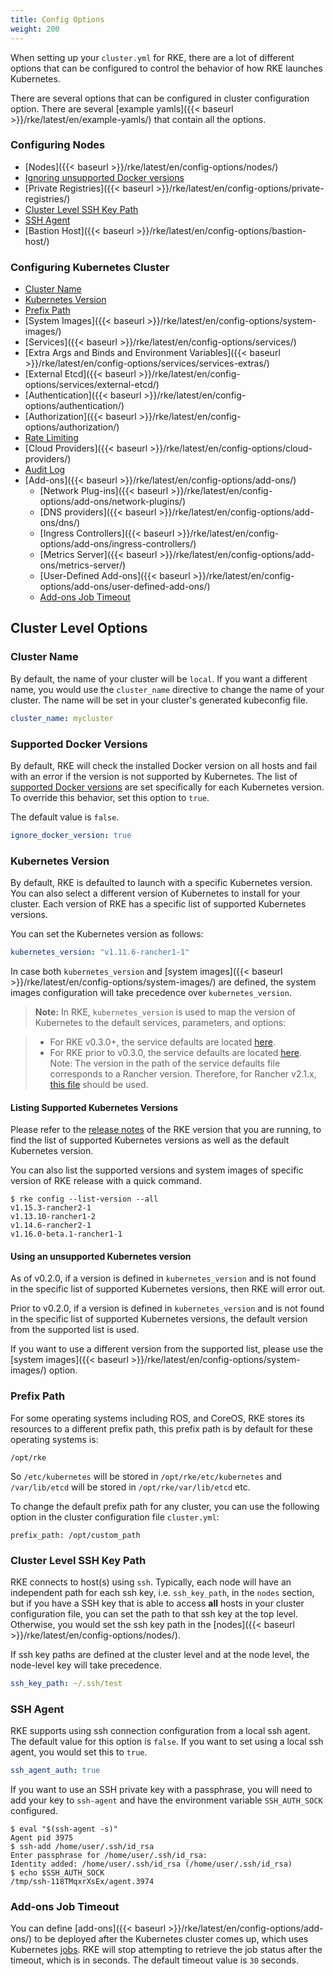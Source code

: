 ```yaml
---
title: Config Options
weight: 200
---
```


When setting up your `cluster.yml` for RKE, there are a lot of different options that can be configured to control the behavior of how RKE launches Kubernetes.

There are several options that can be configured in cluster configuration option. There are several [example yamls]({{< baseurl >}}/rke/latest/en/example-yamls/) that contain all the options.

### Configuring Nodes
* [Nodes]({{< baseurl >}}/rke/latest/en/config-options/nodes/)
* [Ignoring unsupported Docker versions](#supported-docker-versions)
* [Private Registries]({{< baseurl >}}/rke/latest/en/config-options/private-registries/)
* [Cluster Level SSH Key Path](#cluster-level-ssh-key-path)
* [SSH Agent](#ssh-agent)
* [Bastion Host]({{< baseurl >}}/rke/latest/en/config-options/bastion-host/)

### Configuring Kubernetes Cluster
* [Cluster Name](#cluster-name)
* [Kubernetes Version](#kubernetes-version)
* [Prefix Path](#prefix-path)
* [System Images]({{< baseurl >}}/rke/latest/en/config-options/system-images/)
* [Services]({{< baseurl >}}/rke/latest/en/config-options/services/)
* [Extra Args and Binds and Environment Variables]({{< baseurl >}}/rke/latest/en/config-options/services/services-extras/)
* [External Etcd]({{< baseurl >}}/rke/latest/en/config-options/services/external-etcd/)
* [Authentication]({{< baseurl >}}/rke/latest/en/config-options/authentication/)
* [Authorization]({{< baseurl >}}/rke/latest/en/config-options/authorization/)
* [Rate Limiting]({{<baseurl>}}/rke/latest/en/config-options/rate-limiting/)
* [Cloud Providers]({{< baseurl >}}/rke/latest/en/config-options/cloud-providers/)
* [Audit Log]({{<baseurl>}}/rke/latest/en/config-options/audit-log)
* [Add-ons]({{< baseurl >}}/rke/latest/en/config-options/add-ons/)
  * [Network Plug-ins]({{< baseurl >}}/rke/latest/en/config-options/add-ons/network-plugins/)
  * [DNS providers]({{< baseurl >}}/rke/latest/en/config-options/add-ons/dns/)
  * [Ingress Controllers]({{< baseurl >}}/rke/latest/en/config-options/add-ons/ingress-controllers/)
  * [Metrics Server]({{< baseurl >}}/rke/latest/en/config-options/add-ons/metrics-server/)
  * [User-Defined Add-ons]({{< baseurl >}}/rke/latest/en/config-options/add-ons/user-defined-add-ons/)
  * [Add-ons Job Timeout](#add-ons-job-timeout)


## Cluster Level Options

### Cluster Name

By default, the name of your cluster will be `local`. If you want a different name, you would use the `cluster_name` directive to change the name of your cluster. The name will be set in your cluster's generated kubeconfig file.

```yaml
cluster_name: mycluster
```

### Supported Docker Versions

By default, RKE will check the installed Docker version on all hosts and fail with an error if the version is not supported by Kubernetes. The list of [supported Docker versions](https://github.com/rancher/rke/blob/master/docker/docker.go#L37-L41) are set specifically for each Kubernetes version. To override this behavior, set this option to `true`.

The default value is `false`.

```yaml
ignore_docker_version: true
```

### Kubernetes Version

By default, RKE is defaulted to launch with a specific Kubernetes version. You can also select a different version of Kubernetes to install for your cluster. Each version of RKE has a specific list of supported Kubernetes versions.

You can set the Kubernetes version as follows:

```yaml
kubernetes_version: "v1.11.6-rancher1-1"
```

In case both `kubernetes_version` and [system images]({{< baseurl >}}/rke/latest/en/config-options/system-images/) are defined, the system images configuration will take precedence over `kubernetes_version`.

> **Note:** In RKE, `kubernetes_version` is used to map the version of Kubernetes to the default services, parameters, and options:

> - For RKE v0.3.0+, the service defaults are located [here](https://github.com/rancher/kontainer-driver-metadata/blob/master/rke/k8s_service_options.go).
> - For RKE prior to v0.3.0, the service defaults are located [here](https://github.com/rancher/types/blob/release/v2.2/apis/management.cattle.io/v3/k8s_defaults.go). Note: The version in the path of the service defaults file corresponds to a Rancher version. Therefore, for Rancher v2.1.x, [this file](https://github.com/rancher/types/blob/release/v2.1/apis/management.cattle.io/v3/k8s_defaults.go) should be used.

#### Listing Supported Kubernetes Versions

Please refer to the [release notes](https://github.com/rancher/rke/releases) of the RKE version that you are running, to find the list of supported Kubernetes versions as well as the default Kubernetes version.

You can also list the supported versions and system images of specific version of RKE release with a quick command.

```
$ rke config --list-version --all
v1.15.3-rancher2-1
v1.13.10-rancher1-2
v1.14.6-rancher2-1
v1.16.0-beta.1-rancher1-1
```

#### Using an unsupported Kubernetes version

As of v0.2.0, if a version is defined in `kubernetes_version` and is not found in the specific list of supported Kubernetes versions, then RKE will error out.

Prior to v0.2.0, if a version is defined in `kubernetes_version` and is not found in the specific list of supported Kubernetes versions,  the default version from the supported list is used.

If you want to use a different version from the supported list, please use the [system images]({{< baseurl >}}/rke/latest/en/config-options/system-images/) option.

### Prefix Path

For some operating systems including ROS, and CoreOS, RKE stores its resources to a different prefix path, this prefix path is by default for these operating systems is:
```
/opt/rke
```
So `/etc/kubernetes` will be stored in `/opt/rke/etc/kubernetes` and `/var/lib/etcd` will be stored in `/opt/rke/var/lib/etcd` etc.

To change the default prefix path for any cluster, you can use the following option in the cluster configuration file `cluster.yml`:
```
prefix_path: /opt/custom_path
```

### Cluster Level SSH Key Path

RKE connects to host(s) using `ssh`. Typically, each node will have an independent path for each ssh key, i.e. `ssh_key_path`, in the `nodes` section, but if you have a SSH key that is able to access **all** hosts in your cluster configuration file, you can set the path to that ssh key at the top level. Otherwise, you would set the ssh key path in the [nodes]({{< baseurl >}}/rke/latest/en/config-options/nodes/).

If ssh key paths are defined at the cluster level and at the node level, the node-level key will take precedence.

```yaml
ssh_key_path: ~/.ssh/test
```

### SSH Agent

RKE supports using ssh connection configuration from a local ssh agent. The default value for this option is `false`. If you want to set using a local ssh agent, you would set this to `true`.

```yaml
ssh_agent_auth: true
```

If you want to use an SSH private key with a passphrase, you will need to add your key to `ssh-agent` and have the environment variable `SSH_AUTH_SOCK` configured.

```
$ eval "$(ssh-agent -s)"
Agent pid 3975
$ ssh-add /home/user/.ssh/id_rsa
Enter passphrase for /home/user/.ssh/id_rsa:
Identity added: /home/user/.ssh/id_rsa (/home/user/.ssh/id_rsa)
$ echo $SSH_AUTH_SOCK
/tmp/ssh-118TMqxrXsEx/agent.3974
```

### Add-ons Job Timeout

You can define [add-ons]({{< baseurl >}}/rke/latest/en/config-options/add-ons/) to be deployed after the Kubernetes cluster comes up, which uses Kubernetes [jobs](https://kubernetes.io/docs/concepts/workloads/controllers/jobs-run-to-completion/). RKE will stop attempting to retrieve the job status after the timeout, which is in seconds. The default timeout value is `30` seconds.
